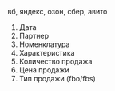 вб, яндекс, озон, сбер, авито     
1) Дата 
2) Партнер
3) Номенклатура 
4) Характеристика
5) Количество продажа
6) Цена продажи 
7) Тип продажи (fbo/fbs)

